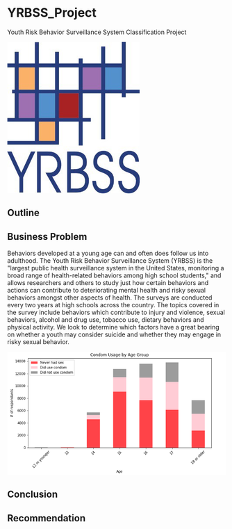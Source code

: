 # YRBSS_Project

Youth Risk Behavior Surveillance System Classification Project

![](readme_images/logo-yrbss.jpg)

## Outline

## Business Problem
Behaviors developed at a young age can and often does follow us into adulthood. The Youth Risk Behavior Surveillance System (YRBSS) is the "largest public health surveillance system in the United States, monitoring a broad range of health-related behaviors among high school students," and allows researchers and others to study just how certain behaviors and actions can contribute to deteriorating mental health and risky sexual behaviors amongst other aspects of health. The surveys are conducted every two years at high schools across the country. The topics covered in the survey include behaviors which contribute to injury and violence, sexual behaviors, alcohol and drug use, tobacco use, dietary behaviors and physical activity. We look to determine which factors have a great bearing on whether a youth may consider suicide and whether they may engage in risky sexual behavior.


![](readme_images/condom_age.jpg)


## Conclusion


## Recommendation
